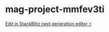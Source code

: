 # mag-project-mmfev3ti

[Edit in StackBlitz next generation editor ⚡️](https://stackblitz.com/~/github.com/GeraltHorif/mag-project-mmfev3ti)